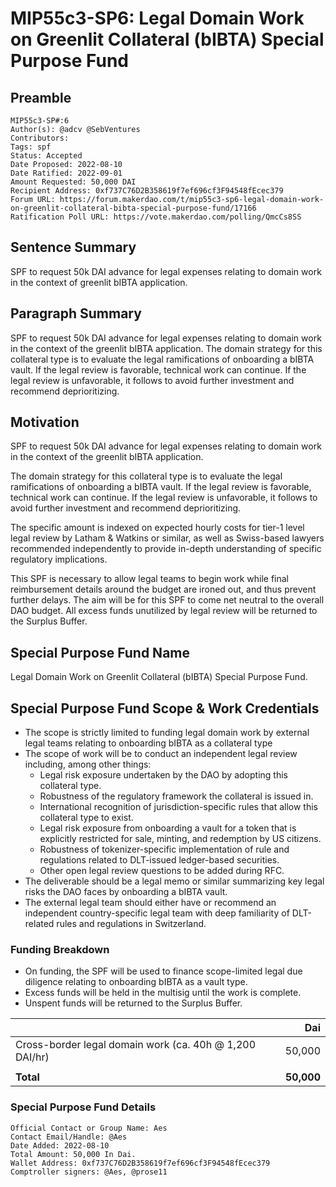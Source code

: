 # MIP55c3-SP6: Legal Domain Work on Greenlit Collateral (bIBTA) Special Purpose Fund

## Preamble

```
MIP55c3-SP#:6
Author(s): @adcv @SebVentures
Contributors:
Tags: spf
Status: Accepted
Date Proposed: 2022-08-10
Date Ratified: 2022-09-01
Amount Requested: 50,000 DAI
Recipient Address: 0xf737C76D2B358619f7ef696cf3F94548fEcec379
Forum URL: https://forum.makerdao.com/t/mip55c3-sp6-legal-domain-work-on-greenlit-collateral-bibta-special-purpose-fund/17166
Ratification Poll URL: https://vote.makerdao.com/polling/QmcCs8SS
```

## Sentence Summary
SPF to request 50k DAI advance for legal expenses relating to domain work in the context of greenlit bIBTA application.

## Paragraph Summary
SPF to request 50k DAI advance for legal expenses relating to domain work in the context of the greenlit bIBTA application. The domain strategy for this collateral type is to evaluate the legal ramifications of onboarding a bIBTA vault. If the legal review is favorable, technical work can continue. If the legal review is unfavorable, it follows to avoid further investment and recommend deprioritizing.


## Motivation

SPF to request 50k DAI advance for legal expenses relating to domain work in the context of the greenlit bIBTA application.

The domain strategy for this collateral type is to evaluate the legal ramifications of onboarding a bIBTA vault. If the legal review is favorable, technical work can continue. If the legal review is unfavorable, it follows to avoid further investment and recommend deprioritizing.

The specific amount is indexed on expected hourly costs for tier-1 level legal review by Latham & Watkins or similar, as well as Swiss-based lawyers recommended independently to provide in-depth understanding of specific regulatory implications.

This SPF is necessary to allow legal teams to begin work while final reimbursement details around the budget are ironed out, and thus prevent further delays. The aim will be for this SPF to come net neutral to the overall DAO budget. All excess funds unutilized by legal review will be returned to the Surplus Buffer.


## Special Purpose Fund Name

Legal Domain Work on Greenlit Collateral (bIBTA) Special Purpose Fund.

## Special Purpose Fund Scope & Work Credentials

* The scope is strictly limited to funding legal domain work by external legal teams relating to onboarding bIBTA as a collateral type
* The scope of work will be to conduct an independent legal review including, among other things:
    * Legal risk exposure undertaken by the DAO by adopting this collateral type.
    * Robustness of the regulatory framework the collateral is issued in.
    * International recognition of jurisdiction-specific rules that allow this collateral type to exist.
    * Legal risk exposure from onboarding a vault for a token that is explicitly restricted for sale, minting, and redemption by US citizens.
    * Robustness of tokenizer-specific implementation of rule and regulations related to DLT-issued ledger-based securities.
    * Other open legal review questions to be added during RFC.
* The deliverable should be a legal memo or similar summarizing key legal risks the DAO faces by onboarding a bIBTA vault.
* The external legal team should either have or recommend an independent country-specific legal team with deep familiarity of DLT-related rules and regulations in Switzerland.

### Funding Breakdown

* On funding, the SPF will be used to finance scope-limited legal due diligence relating to onboarding bIBTA as a vault type.
* Excess funds will be held in the multisig until the work is complete.
* Unspent funds will be returned to the Surplus Buffer.

||Dai|
| --- | ---: |
|Cross-border legal domain work (ca. 40h @ 1,200 DAI/hr)|50,000|
|||
|**Total**|**50,000**|

### Special Purpose Fund Details

```
Official Contact or Group Name: Aes
Contact Email/Handle: @Aes
Date Added: 2022-08-10
Total Amount: 50,000 In Dai.
Wallet Address: 0xf737C76D2B358619f7ef696cf3F94548fEcec379
Comptroller signers: @Aes, @prose11
```
